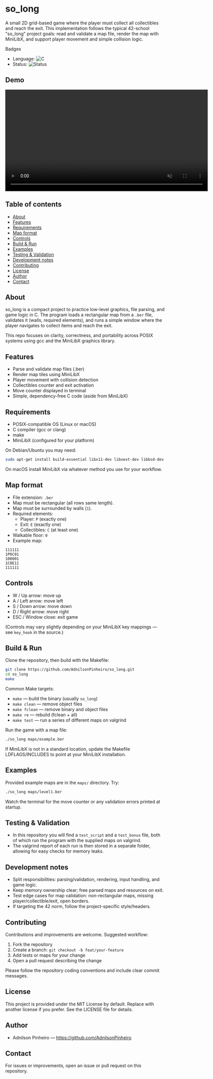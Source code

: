 # so_long

A small 2D grid-based game where the player must collect all collectibles and reach the exit. This implementation follows the typical 42-school "so_long" project goals: read and validate a map file, render the map with MiniLibX, and support player movement and simple collision logic.

Badges
- Language: ![C](https://img.shields.io/badge/language-C-orange)
- Status: ![Status](https://img.shields.io/badge/status-development-yellow)

## Demo

<p align="center">
  <video autoplay loop muted playsinline width="640" controls>
    <source src="./so_long_demo.mp4" type="video/mp4" />
    <source src="./so_long_demo.webm" type="video/webm" />
    Your browser does not support the video tag. Download the demo <a href="./so_long_demo.mp4">here</a>.
  </video>
</p>

## Table of contents
- [About](#about)
- [Features](#features)
- [Requirements](#requirements)
- [Map format](#map-format)
- [Controls](#controls)
- [Build & Run](#build--run)
- [Examples](#examples)
- [Testing & Validation](#testing--validation)
- [Development notes](#development-notes)
- [Contributing](#contributing)
- [License](#license)
- [Author](#author)
- [Contact](#contact)

## About
so_long is a compact project to practice low-level graphics, file parsing, and game logic in C. The program loads a rectangular map from a `.ber` file, validates it (walls, required elements), and runs a simple window where the player navigates to collect items and reach the exit.

This repo focuses on clarity, correctness, and portability across POSIX systems using gcc and the MiniLibX graphics library.

## Features
- Parse and validate map files (.ber)
- Render map tiles using MiniLibX
- Player movement with collision detection
- Collectibles counter and exit activation
- Move counter displayed in terminal
- Simple, dependency-free C code (aside from MiniLibX)

## Requirements
- POSIX-compatible OS (Linux or macOS)
- C compiler (gcc or clang)
- make
- MiniLibX (configured for your platform)

On Debian/Ubuntu you may need:
```bash
sudo apt-get install build-essential libx11-dev libxext-dev libbsd-dev
```
On macOS install MiniLibX via whatever method you use for your workflow.

## Map format
- File extension: `.ber`
- Map must be rectangular (all rows same length).
- Map must be surrounded by walls (`1`).
- Required elements:
  - Player: `P` (exactly one)
  - Exit: `E` (exactly one)
  - Collectibles: `C` (at least one)
- Walkable floor: `0`
- Example map:
```
111111
1P0C01
100001
1C0E11
111111
```

## Controls
- W / Up arrow: move up
- A / Left arrow: move left
- S / Down arrow: move down
- D / Right arrow: move right
- ESC / Window close: exit game

(Controls may vary slightly depending on your MiniLibX key mappings — see `key_hook` in the source.)

## Build & Run
Clone the repository, then build with the Makefile:

```bash
git clone https://github.com/AdnilsonPinheiro/so_long.git
cd so_long
make
```

Common Make targets:
- `make` — build the binary (usually `so_long`)
- `make clean` — remove object files
- `make fclean` — remove binary and object files
- `make re` — rebuild (fclean + all)
- `make test` — run a series of different maps on valgrind

Run the game with a map file:
```bash
./so_long maps/example.ber
```

If MiniLibX is not in a standard location, update the Makefile LDFLAGS/INCLUDES to point at your MiniLibX installation.

## Examples
Provided example maps are in the `maps/` directory. Try:
```bash
./so_long maps/level1.ber
```
Watch the terminal for the move counter or any validation errors printed at startup.

## Testing & Validation
- In this repository you will find a `test_script` and a `test_bonus` file, both of which run the program with the supplied maps on valgrind.
- The valgrind report of each run is then stored in a separate folder, allowing for easy checks for memory leaks.

## Development notes
- Split responsibilities: parsing/validation, rendering, input handling, and game logic.
- Keep memory ownership clear; free parsed maps and resources on exit.
- Test edge cases for map validation: non-rectangular maps, missing player/collectible/exit, open borders.
- If targeting the 42 norm, follow the project-specific style/headers.

## Contributing
Contributions and improvements are welcome. Suggested workflow:
1. Fork the repository
2. Create a branch: `git checkout -b feat/your-feature`
3. Add tests or maps for your change
4. Open a pull request describing the change

Please follow the repository coding conventions and include clear commit messages.

## License
This project is provided under the MIT License by default. Replace with another license if you prefer. See the LICENSE file for details.

## Author
- Adnilson Pinheiro — https://github.com/AdnilsonPinheiro

## Contact
For issues or improvements, open an issue or pull request on this repository.
